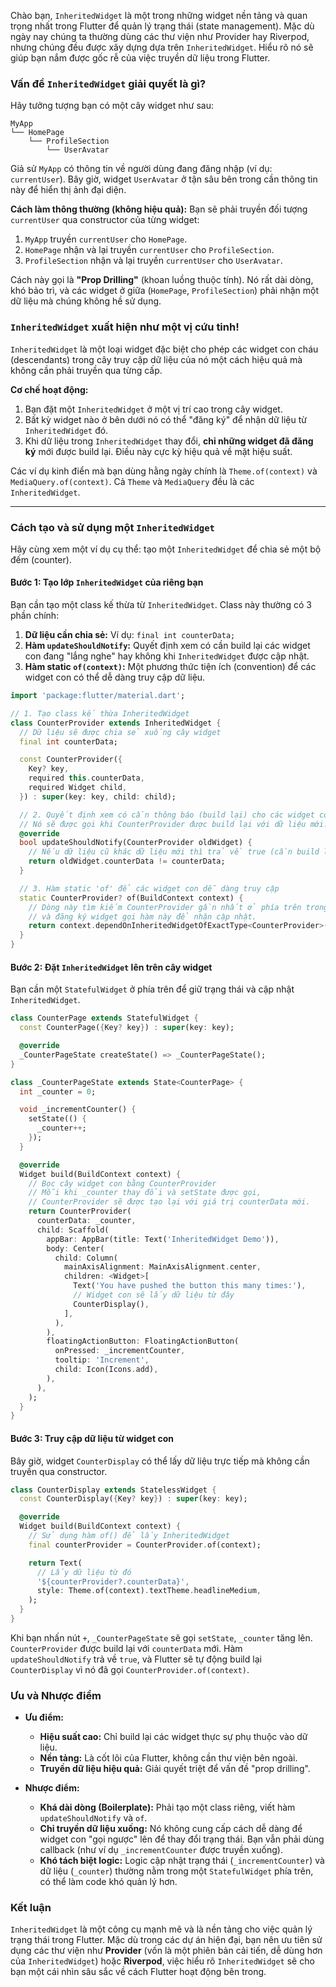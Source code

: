Chào bạn, `InheritedWidget` là một trong những widget nền tảng và quan trọng nhất trong Flutter để quản lý trạng thái (state management). Mặc dù ngày nay chúng ta thường dùng các thư viện như Provider hay Riverpod, nhưng chúng đều được xây dựng dựa trên `InheritedWidget`. Hiểu rõ nó sẽ giúp bạn nắm được gốc rễ của việc truyền dữ liệu trong Flutter.

### Vấn đề `InheritedWidget` giải quyết là gì?

Hãy tưởng tượng bạn có một cây widget như sau:

```
MyApp
└── HomePage
    └── ProfileSection
        └── UserAvatar
```

Giả sử `MyApp` có thông tin về người dùng đang đăng nhập (ví dụ: `currentUser`). Bây giờ, widget `UserAvatar` ở tận sâu bên trong cần thông tin này để hiển thị ảnh đại diện.

**Cách làm thông thường (không hiệu quả):**
Bạn sẽ phải truyền đối tượng `currentUser` qua constructor của từng widget:
1.  `MyApp` truyền `currentUser` cho `HomePage`.
2.  `HomePage` nhận và lại truyền `currentUser` cho `ProfileSection`.
3.  `ProfileSection` nhận và lại truyền `currentUser` cho `UserAvatar`.

Cách này gọi là **"Prop Drilling"** (khoan luồng thuộc tính). Nó rất dài dòng, khó bảo trì, và các widget ở giữa (`HomePage`, `ProfileSection`) phải nhận một dữ liệu mà chúng không hề sử dụng.

### `InheritedWidget` xuất hiện như một vị cứu tinh!

`InheritedWidget` là một loại widget đặc biệt cho phép các widget con cháu (descendants) trong cây truy cập dữ liệu của nó một cách hiệu quả mà không cần phải truyền qua từng cấp.

**Cơ chế hoạt động:**

1.  Bạn đặt một `InheritedWidget` ở một vị trí cao trong cây widget.
2.  Bất kỳ widget nào ở bên dưới nó có thể "đăng ký" để nhận dữ liệu từ `InheritedWidget` đó.
3.  Khi dữ liệu trong `InheritedWidget` thay đổi, **chỉ những widget đã đăng ký** mới được build lại. Điều này cực kỳ hiệu quả về mặt hiệu suất.

Các ví dụ kinh điển mà bạn dùng hằng ngày chính là `Theme.of(context)` và `MediaQuery.of(context)`. Cả `Theme` và `MediaQuery` đều là các `InheritedWidget`.

---

### Cách tạo và sử dụng một `InheritedWidget`

Hãy cùng xem một ví dụ cụ thể: tạo một `InheritedWidget` để chia sẻ một bộ đếm (counter).

#### Bước 1: Tạo lớp `InheritedWidget` của riêng bạn

Bạn cần tạo một class kế thừa từ `InheritedWidget`. Class này thường có 3 phần chính:

1.  **Dữ liệu cần chia sẻ:** Ví dụ: `final int counterData;`
2.  **Hàm `updateShouldNotify`:** Quyết định xem có cần build lại các widget con đang "lắng nghe" hay không khi `InheritedWidget` được cập nhật.
3.  **Hàm static `of(context)`:** Một phương thức tiện ích (convention) để các widget con có thể dễ dàng truy cập dữ liệu.

```dart
import 'package:flutter/material.dart';

// 1. Tạo class kế thừa InheritedWidget
class CounterProvider extends InheritedWidget {
  // Dữ liệu sẽ được chia sẻ xuống cây widget
  final int counterData;

  const CounterProvider({
    Key? key,
    required this.counterData,
    required Widget child,
  }) : super(key: key, child: child);

  // 2. Quyết định xem có cần thông báo (build lại) cho các widget con hay không
  // Nó sẽ được gọi khi CounterProvider được build lại với dữ liệu mới.
  @override
  bool updateShouldNotify(CounterProvider oldWidget) {
    // Nếu dữ liệu cũ khác dữ liệu mới thì trả về true (cần build lại)
    return oldWidget.counterData != counterData;
  }

  // 3. Hàm static 'of' để các widget con dễ dàng truy cập
  static CounterProvider? of(BuildContext context) {
    // Dòng này tìm kiếm CounterProvider gần nhất ở phía trên trong cây
    // và đăng ký widget gọi hàm này để nhận cập nhật.
    return context.dependOnInheritedWidgetOfExactType<CounterProvider>();
  }
}
```

#### Bước 2: Đặt `InheritedWidget` lên trên cây widget

Bạn cần một `StatefulWidget` ở phía trên để giữ trạng thái và cập nhật `InheritedWidget`.

```dart
class CounterPage extends StatefulWidget {
  const CounterPage({Key? key}) : super(key: key);

  @override
  _CounterPageState createState() => _CounterPageState();
}

class _CounterPageState extends State<CounterPage> {
  int _counter = 0;

  void _incrementCounter() {
    setState(() {
      _counter++;
    });
  }

  @override
  Widget build(BuildContext context) {
    // Bọc cây widget con bằng CounterProvider
    // Mỗi khi _counter thay đổi và setState được gọi,
    // CounterProvider sẽ được tạo lại với giá trị counterData mới.
    return CounterProvider(
      counterData: _counter,
      child: Scaffold(
        appBar: AppBar(title: Text('InheritedWidget Demo')),
        body: Center(
          child: Column(
            mainAxisAlignment: MainAxisAlignment.center,
            children: <Widget>[
              Text('You have pushed the button this many times:'),
              // Widget con sẽ lấy dữ liệu từ đây
              CounterDisplay(),
            ],
          ),
        ),
        floatingActionButton: FloatingActionButton(
          onPressed: _incrementCounter,
          tooltip: 'Increment',
          child: Icon(Icons.add),
        ),
      ),
    );
  }
}
```

#### Bước 3: Truy cập dữ liệu từ widget con

Bây giờ, widget `CounterDisplay` có thể lấy dữ liệu trực tiếp mà không cần truyền qua constructor.

```dart
class CounterDisplay extends StatelessWidget {
  const CounterDisplay({Key? key}) : super(key: key);

  @override
  Widget build(BuildContext context) {
    // Sử dụng hàm of() để lấy InheritedWidget
    final counterProvider = CounterProvider.of(context);

    return Text(
      // Lấy dữ liệu từ đó
      '${counterProvider?.counterData}',
      style: Theme.of(context).textTheme.headlineMedium,
    );
  }
}
```

Khi bạn nhấn nút `+`, `_CounterPageState` sẽ gọi `setState`, `_counter` tăng lên. `CounterProvider` được build lại với `counterData` mới. Hàm `updateShouldNotify` trả về `true`, và Flutter sẽ tự động build lại `CounterDisplay` vì nó đã gọi `CounterProvider.of(context)`.

### Ưu và Nhược điểm

*   **Ưu điểm:**
    *   **Hiệu suất cao:** Chỉ build lại các widget thực sự phụ thuộc vào dữ liệu.
    *   **Nền tảng:** Là cốt lõi của Flutter, không cần thư viện bên ngoài.
    *   **Truyền dữ liệu hiệu quả:** Giải quyết triệt để vấn đề "prop drilling".

*   **Nhược điểm:**
    *   **Khá dài dòng (Boilerplate):** Phải tạo một class riêng, viết hàm `updateShouldNotify` và `of`.
    *   **Chỉ truyền dữ liệu xuống:** Nó không cung cấp cách dễ dàng để widget con "gọi ngược" lên để thay đổi trạng thái. Bạn vẫn phải dùng callback (như ví dụ `_incrementCounter` được truyền xuống).
    *   **Khó tách biệt logic:** Logic cập nhật trạng thái (`_incrementCounter`) và dữ liệu (`_counter`) thường nằm trong một `StatefulWidget` phía trên, có thể làm code khó quản lý hơn.

### Kết luận

`InheritedWidget` là một công cụ mạnh mẽ và là nền tảng cho việc quản lý trạng thái trong Flutter. Mặc dù trong các dự án hiện đại, bạn nên ưu tiên sử dụng các thư viện như **Provider** (vốn là một phiên bản cải tiến, dễ dùng hơn của `InheritedWidget`) hoặc **Riverpod**, việc hiểu rõ `InheritedWidget` sẽ cho bạn một cái nhìn sâu sắc về cách Flutter hoạt động bên trong.
